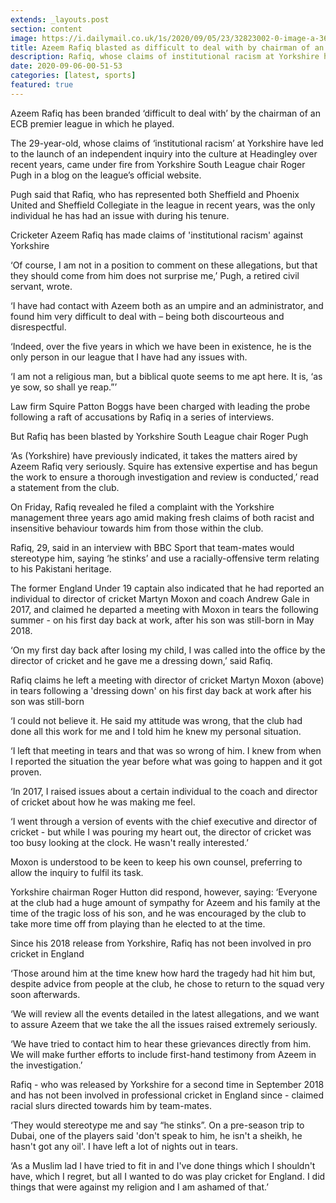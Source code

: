 ```yaml
---
extends: _layouts.post
section: content
image: https://i.dailymail.co.uk/1s/2020/09/05/23/32823002-0-image-a-36_1599343905758.jpg 
title: Azeem Rafiq blasted as difficult to deal with by chairman of an ECB premier league 
description: Rafiq, whose claims of institutional racism at Yorkshire have led to the launch of an independent inquiry at Headingley over recent years, came under fire from Yorkshire South League chair Roger Pugh. 
date: 2020-09-06-00-51-53 
categories: [latest, sports] 
featured: true 
--- 
```

Azeem Rafiq has been branded ‘difficult to deal with’ by the chairman of an ECB premier league in which he played.

The 29-year-old, whose claims of ‘institutional racism’ at Yorkshire have led to the launch of an independent inquiry into the culture at Headingley over recent years, came under fire from Yorkshire South League chair Roger Pugh in a blog on the league’s official website.

Pugh said that Rafiq, who has represented both Sheffield and Phoenix United and Sheffield Collegiate in the league in recent years, was the only individual he has had an issue with during his tenure.

Cricketer Azeem Rafiq has made claims of 'institutional racism' against Yorkshire

‘Of course, I am not in a position to comment on these allegations, but that they should come from him does not surprise me,’ Pugh, a retired civil servant, wrote.

‘I have had contact with Azeem both as an umpire and an administrator, and found him very difficult to deal with – being both discourteous and disrespectful.

‘Indeed, over the five years in which we have been in existence, he is the only person in our league that I have had any issues with. 

‘I am not a religious man, but a biblical quote seems to me apt here. It is, ‘as ye sow, so shall ye reap.”’

Law firm Squire Patton Boggs have been charged with leading the probe following a raft of accusations by Rafiq in a series of interviews.

But Rafiq has been blasted by Yorkshire South League chair Roger Pugh

‘As (Yorkshire) have previously indicated, it takes the matters aired by Azeem Rafiq very seriously. Squire has extensive expertise and has begun the work to ensure a thorough investigation and review is conducted,’ read a statement from the club.

On Friday, Rafiq revealed he filed a complaint with the Yorkshire management three years ago amid making fresh claims of both racist and insensitive behaviour towards him from those within the club.

Rafiq, 29, said in an interview with BBC Sport that team-mates would stereotype him, saying ‘he stinks’ and use a racially-offensive term relating to his Pakistani heritage.

The former England Under 19 captain also indicated that he had reported an individual to director of cricket Martyn Moxon and coach Andrew Gale in 2017, and claimed he departed a meeting with Moxon in tears the following summer - on his first day back at work, after his son was still-born in May 2018.

‘On my first day back after losing my child, I was called into the office by the director of cricket and he gave me a dressing down,’ said Rafiq.

Rafiq claims he left a meeting with director of cricket Martyn Moxon (above) in tears following a 'dressing down' on his first day back at work after his son was still-born

‘I could not believe it. He said my attitude was wrong, that the club had done all this work for me and I told him he knew my personal situation.

‘I left that meeting in tears and that was so wrong of him. I knew from when I reported the situation the year before what was going to happen and it got proven.

‘In 2017, I raised issues about a certain individual to the coach and director of cricket about how he was making me feel.

‘I went through a version of events with the chief executive and director of cricket - but while I was pouring my heart out, the director of cricket was too busy looking at the clock. He wasn't really interested.’

Moxon is understood to be keen to keep his own counsel, preferring to allow the inquiry to fulfil its task.

Yorkshire chairman Roger Hutton did respond, however, saying: ‘Everyone at the club had a huge amount of sympathy for Azeem and his family at the time of the tragic loss of his son, and he was encouraged by the club to take more time off from playing than he elected to at the time.

Since his 2018 release from Yorkshire, Rafiq has not been involved in pro cricket in England

‘Those around him at the time knew how hard the tragedy had hit him but, despite advice from people at the club, he chose to return to the squad very soon afterwards.

‘We will review all the events detailed in the latest allegations, and we want to assure Azeem that we take the all the issues raised extremely seriously.

‘We have tried to contact him to hear these grievances directly from him. We will make further efforts to include first-hand testimony from Azeem in the investigation.’

Rafiq - who was released by Yorkshire for a second time in September 2018 and has not been involved in professional cricket in England since - claimed racial slurs directed towards him by team-mates.

‘They would stereotype me and say “he stinks”. On a pre-season trip to Dubai, one of the players said 'don't speak to him, he isn't a sheikh, he hasn't got any oil'. I have left a lot of nights out in tears.

‘As a Muslim lad I have tried to fit in and I've done things which I shouldn't have, which I regret, but all I wanted to do was play cricket for England. I did things that were against my religion and I am ashamed of that.’

